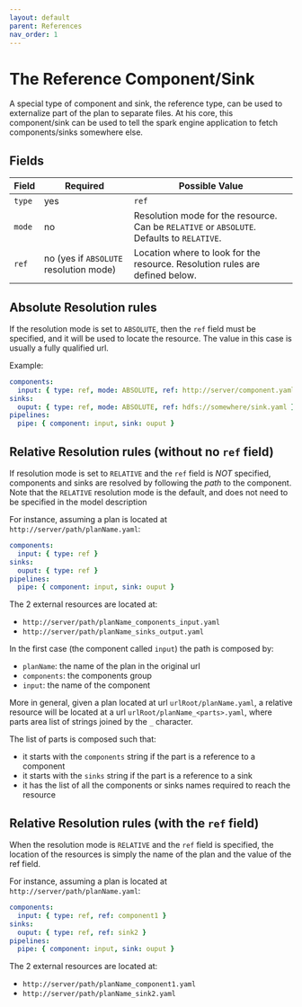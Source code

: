 ```yaml
---
layout: default
parent: References
nav_order: 1
---
```


# The Reference Component/Sink

A special type of component and sink, the reference type, can be used to externalize part of the plan to separate files.
At his core, this component/sink can be used to tell the spark engine application to fetch components/sinks somewhere else.

## Fields

| Field | Required | Possible Value |
| ----- | -------- | -------------- |
| `type` | yes | `ref` |
| `mode` | no | Resolution mode for the resource. Can be `RELATIVE` or `ABSOLUTE`. Defaults to `RELATIVE`. |
| `ref` | no (yes if `ABSOLUTE` resolution mode) | Location where to look for the resource. Resolution rules are defined below. |

## Absolute Resolution rules

If the resolution mode is set to `ABSOLUTE`, then the `ref` field must be specified, and it will be used to locate the resource.
The value in this case is usually a fully qualified url.

Example:

```yaml
components:
  input: { type: ref, mode: ABSOLUTE, ref: http://server/component.yaml }
sinks: 
  ouput: { type: ref, mode: ABSOLUTE, ref: hdfs://somewhere/sink.yaml }
pipelines:
  pipe: { component: input, sink: ouput }
```

## Relative Resolution rules (without no `ref` field)

If resolution mode is set to `RELATIVE` and the `ref` field is _NOT_ specified, components and sinks are resolved by following the _path_ to the component.
Note that the `RELATIVE` resolution mode is the default, and does not need to be specified in the model description

For instance, assuming a plan is located at `http://server/path/planName.yaml`:

```yaml
components:
  input: { type: ref }
sinks: 
  ouput: { type: ref }
pipelines:
  pipe: { component: input, sink: ouput }
```

The 2 external resources are located at:

* `http://server/path/planName_components_input.yaml`
* `http://server/path/planName_sinks_output.yaml`

In the first case (the component called `input`) the path is composed by:

* `planName`: the name of the plan in the original url
* `components`: the components group
* `input`: the name of the component

More in general, given a plan located at url `urlRoot/planName.yaml`, a relative resource will be located at a url `urlRoot/planName_<parts>.yaml`, where parts area list of strings joined by the `_` character.

The list of parts is composed such that:

* it starts with the `components` string if the part is a reference to a component
* it starts with the `sinks` string if the part is a reference to a sink
* it has the list of all the components or sinks names required to reach the resource

## Relative Resolution rules (with the `ref` field)

When the resolution mode is `RELATIVE` and the `ref` field is specified, the location of the resources is simply the name of the plan and the value of the ref field.

For instance, assuming a plan is located at `http://server/path/planName.yaml`:

```yaml
components:
  input: { type: ref, ref: component1 }
sinks: 
  ouput: { type: ref, ref: sink2 }
pipelines:
  pipe: { component: input, sink: ouput }
```

The 2 external resources are located at:

* `http://server/path/planName_component1.yaml`
* `http://server/path/planName_sink2.yaml`
